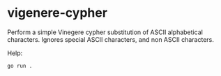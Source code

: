 # vigenere-cypher

Perform a simple Vinegere cypher substitution of ASCII alphabetical characters. 
Ignores special ASCII characters, and non ASCII characters.

Help:
```bash
go run .
```
